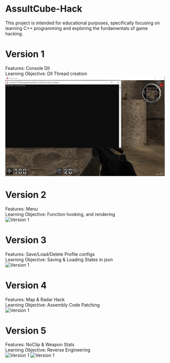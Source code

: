 # AssultCube-Hack
This project is intended for educational purposes, specifically focusing on learning C++ programming and exploring the fundamentals of game hacking.

# Version 1
Features: Console Dll <br />
Learning Objective: Dll Thread creation <br />
![Version 1](imgs/Version1.PNG)

# Version 2
Features: Menu <br />
Learning Objective: Function hooking, and rendering <br />
![Version 1](imgs/version2.gif)

# Version 3
Features: Save/Load/Delete Profile configs <br />
Learning Objective: Saving & Loading States in json <br />
![Version 1](imgs/version3.gif)

# Version 4
Features: Map & Radar Hack <br />
Learning Objective: Assembly Code Patching <br />
![Version 1](imgs/version4.gif)

# Version 5
Features: NoClip & Weapon Stats <br />
Learning Objective: Reverse Engineering <br />
![Version 1](imgs/version5-1.gif)
![Version 1](imgs/version5-2.gif)
